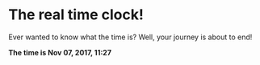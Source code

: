# The real time clock!

Ever wanted to know what the time is? Well, your journey is about to end!

**The time is Nov 07, 2017, 11:27**